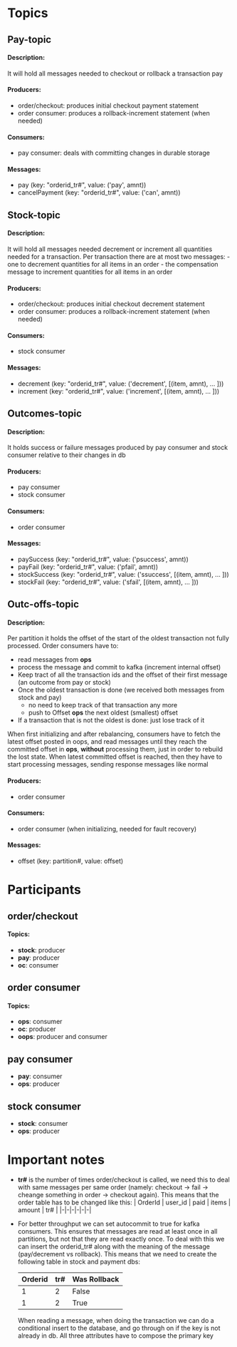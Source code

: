 # Topics

## Pay-topic
#### Description:
It will hold all messages needed to checkout or rollback a transaction pay

#### Producers:
- order/checkout: produces initial checkout payment statement
- order consumer: produces a rollback-increment statement (when needed)

#### Consumers:
- pay consumer: deals with committing changes in durable storage

#### Messages:
- pay (key: "orderid_tr#", value: ('pay', amnt))
- cancelPayment (key: "orderid_tr#", value: ('can', amnt))

## Stock-topic
#### Description:
It will hold all messages needed decrement or increment all quantities needed for a transaction. Per transaction there are at most two messages:
    - one to decrement quantities for all items in an order
    - the compensation message to increment quantities for all items in an order

#### Producers:
- order/checkout: produces initial checkout decrement statement
- order consumer: produces a rollback-increment statement (when needed)

#### Consumers:
- stock consumer

#### Messages:
- decrement (key: "orderid_tr#", value: ('decrement', [(item, amnt), ... ]))
- increment (key: "orderid_tr#", value: ('increment', [(item, amnt), ... ]))

## Outcomes-topic
#### Description:
It holds success or failure messages produced by pay consumer and stock consumer relative to their changes in db

#### Producers:
- pay consumer
- stock consumer

#### Consumers:
- order consumer

#### Messages:
- paySuccess    (key: "orderid_tr#", value: ('psuccess', amnt))
- payFail       (key: "orderid_tr#", value: ('pfail', amnt))
- stockSuccess  (key: "orderid_tr#", value: ('ssuccess', [(item, amnt), ... ]))
- stockFail     (key: "orderid_tr#", value: ('sfail', [(item, amnt), ... ]))


<!-- ## Outcome checkout (oc)
#### Description:
It holds messages relative to the success or failure of transactions as a whole

#### Producers:
- order consumer

#### Consumers:
- order/checkout

#### Messages:
- success (key: "orderid_tr#", value: 'success')
- fail (key: "orderid_tr#", value: 'fail') -->

## Outc-offs-topic
#### Description:
Per partition it holds the offset of the start of the oldest transaction not fully processed. Order consumers have to:
- read messages from **ops**
- process the message and commit to kafka (increment internal offset)
- Keep tract of all the transaction ids and the offset of their first message (an outcome from pay or stock)
- Once the oldest transaction is done (we received both messages from stock and pay)
    - no need to keep track of that transaction any more
    - push to Offset **ops** the next oldest (smallest) offset
- If a transaction that is not the oldest is done: just lose track of it

When first initializing and after rebalancing, consumers have to fetch the latest offset posted in oops, and read messages until they reach the committed offset in **ops**, **without** processing them, just in order to rebuild the lost state. When latest committed offset is reached, then they have to start processing messages, sending response messages like normal
#### Producers:
- order consumer

#### Consumers:
- order consumer (when initializing, needed for fault recovery)

#### Messages: 
- offset (key: partition#, value: offset)


# Participants

## order/checkout
#### Topics:
- **stock**: producer
- **pay**: producer
- **oc**: consumer

## order consumer
#### Topics:
- **ops**: consumer
- **oc**: producer
- **oops**: producer and consumer

## pay consumer
- **pay**: consumer
- **ops**: producer

## stock consumer
- **stock**: consumer
- **ops**: producer

# Important notes

- **tr#** is the number of times order/checkout is called, we need this to deal with same messages per same order (namely: checkout -> fail -> cheange something in order -> checkout again). This means that the order table has to be changed like this:
    | OrderId | user_id | paid | items | amount | tr# |
    |-|-|-|-|-|-| 

- For better throughput we can set autocommit to true for kafka consumers. This ensures that messages are read at least once in all partitions, but not that they are read exactly once. To deal with this we can insert the orderid_tr# along with the meaning of the message (pay/decrement vs rollback). This means that we need to create the following table in stock and payment dbs:

    | Orderid | tr# | Was Rollback|
    |-|-|-|
    | 1 | 2 | False |
    | 1 | 2 | True |


    When reading a message, when doing the transaction we can do a conditional insert to the database, and go through on if the key is not already in db. All three attributes have to compose the primary key

